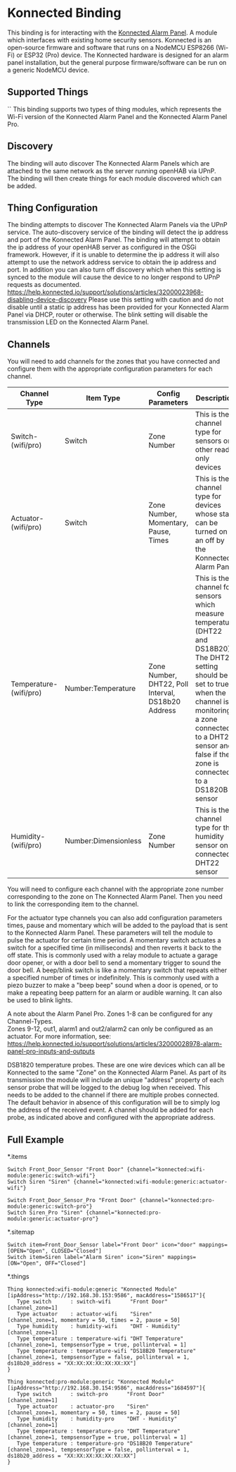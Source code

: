 # Konnected Binding

This binding is for interacting with the [Konnected Alarm Panel](https://konnected.io/).
A module which interfaces with existing home security sensors.
Konnected is an open-source firmware and software that runs on a NodeMCU ESP8266 (Wi-Fi) or ESP32 (Pro) device.
The Konnected hardware is designed for an alarm panel installation, but the general purpose firmware/software can be run on a generic NodeMCU device.

## Supported Things
``
This binding supports two types of thing modules, which represents the Wi-Fi version of the Konnected Alarm Panel and the Konnected Alarm Panel Pro.

## Discovery

The binding will auto discover The Konnected Alarm Panels which are attached to the same network as the server running openHAB via UPnP.
The binding will then create things for each module discovered which can be added.

## Thing Configuration

The binding attempts to discover The Konnected Alarm Panels via the UPnP service.
The auto-discovery service of the binding will detect the ip address and port of the Konnected Alarm Panel.
The binding will attempt to obtain the ip address of your openHAB server as configured in the OSGi framework.
However, if it is unable to determine the ip address it will also attempt to use the network address service to obtain the ip address and port.
In addition you can also turn off discovery which when this setting is synced to the module will cause the device to no longer respond to UPnP requests as documented.
https://help.konnected.io/support/solutions/articles/32000023968-disabling-device-discovery
Please use this setting with caution and do not disable until a static ip address has been provided for your Konnected Alarm Panel via DHCP, router or otherwise.
The blink setting will disable the transmission LED on the Konnected Alarm Panel.


## Channels

You will need to add channels for the zones that you have connected and configure them with the appropriate configuration parameters for each channel.

| Channel Type | Item Type            | Config Parameters                                  | Description                                                                                                                                                                                                                                     |
|--------------|----------------------|----------------------------------------------------|-------------------------------------------------------------------------------------------------------------------------------------------------------------------------------------------------------------------------------------------------|
| Switch-(wifi/pro)       | Switch               | Zone Number                                        | This is the channel type for sensors or other read only devices                                                                                                                                                                                 |
| Actuator-(wifi/pro)    | Switch               | Zone Number, Momentary, Pause, Times               | This is the channel type for devices whose state can be turned on an off by the Konnected Alarm Panel                                                                                                                                           |
| Temperature-(wifi/pro)  | Number:Temperature   | Zone Number, DHT22, Poll Interval, DS18b20 Address | This is the channel for sensors which measure temperature (DHT22 and DS18B20). The DHT22 setting should be set to true when the channel is monitoring a zone connected to a DHT22 sensor and false if the zone is connected to a DS1820B sensor |
| Humidity-(wifi/pro)    | Number:Dimensionless | Zone Number                                        | This is the channel type for the humidity sensor on a connected DHT22 sensor                                                                                                                                                                    |

You will need to configure each channel with the appropriate zone number corresponding to the zone on The Konnected Alarm Panel.
Then you need to link the corresponding item to the channel.

For the actuator type channels you can also add configuration parameters times, pause and momentary which will be added to the payload that is sent to the Konnected Alarm Panel.
These parameters will tell the module to pulse the actuator for certain time period.
A momentary switch actuates a switch for a specified time (in milliseconds) and then reverts it back to the off state.
This is commonly used with a relay module to actuate a garage door opener, or with a door bell to send a momentary trigger to sound the door bell.
A beep/blink switch is like a momentary switch that repeats either a specified number of times or indefinitely.
This is commonly used with a piezo buzzer to make a "beep beep" sound when a door is opened, or to make a repeating beep pattern for an alarm or audible warning.
It can also be used to blink lights.

A note about the Alarm Panel Pro.
Zones 1-8 can be configured for any Channel-Types.  
Zones 9-12, out1, alarm1 and out2/alarm2 can only be configured as an actuator.
For more information, see: https://help.konnected.io/support/solutions/articles/32000028978-alarm-panel-pro-inputs-and-outputs 

DSB1820 temperature probes.
These are one wire devices which can all be Konnected to the same "Zone" on the Konnected Alarm Panel.
As part of its transmission  the module will include an unique "address" property of each sensor probe that will be logged to the debug log when received.
This needs to be added to the channel if there are multiple probes connected.
The default behavior in absence of this configuration will be to simply log the address of the received event.
A channel should be added for each probe, as indicated above and configured with the appropriate address.


## Full Example

*.items

```
Switch Front_Door_Sensor "Front Door" {channel="konnected:wifi-module:generic:switch-wifi"}
Switch Siren "Siren" {channel="konnected:wifi-module:generic:actuator-wifi"}

Switch Front_Door_Sensor_Pro "Front Door" {channel="konnected:pro-module:generic:switch-pro"}
Switch Siren_Pro "Siren" {channel="konnected:pro-module:generic:actuator-pro"}
```

*.sitemap

```
Switch item=Front_Door_Sensor label="Front Door" icon="door" mappings=[OPEN="Open", CLOSED="Closed"]
Switch item=Siren label="Alarm Siren" icon="Siren" mappings=[ON="Open", OFF="Closed"]
```

*.things

```
Thing konnected:wifi-module:generic "Konnected Module" [ipAddress="http://192.168.30.153:9586", macAddress="1586517"]{
   Type switch      : switch-wifi      "Front Door"          [channel_zone=1]
   Type actuator    : actuator-wifi    "Siren"               [channel_zone=1, momentary = 50, times = 2, pause = 50]
   Type humidity    : humidity-wifi    "DHT - Humidity"      [channel_zone=1]
   Type temperature : temperature-wifi "DHT Temperature"     [channel_zone=1, tempsensorType = true, pollinterval = 1]
   Type temperature : temperature-wifi "DS18B20 Temperature" [channel_zone=1, tempsensorType = false, pollinterval = 1, ds18b20_address = "XX:XX:XX:XX:XX:XX:XX"]
}

Thing konnected:pro-module:generic "Konnected Module" [ipAddress="http://192.168.30.154:9586", macAddress="1684597"]{
   Type switch      : switch-pro      "Front Door"          [channel_zone=1]
   Type actuator    : actuator-pro    "Siren"               [channel_zone=1, momentary = 50, times = 2, pause = 50]
   Type humidity    : humidity-pro    "DHT - Humidity"      [channel_zone=1]
   Type temperature : temperature-pro "DHT Temperature"     [channel_zone=1, tempsensorType = true, pollinterval = 1]
   Type temperature : temperature-pro "DS18B20 Temperature" [channel_zone=1, tempsensorType = false, pollinterval = 1, ds18b20_address = "XX:XX:XX:XX:XX:XX:XX"]
}
```

